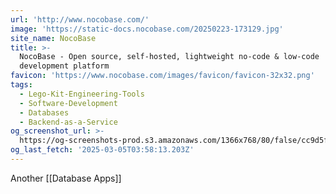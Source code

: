 ```yaml
---
url: 'http://www.nocobase.com/'
image: 'https://static-docs.nocobase.com/20250223-173129.jpg'
site_name: NocoBase
title: >-
  NocoBase - Open source, self-hosted, lightweight no-code & low-code
  development platform
favicon: 'https://www.nocobase.com/images/favicon/favicon-32x32.png'
tags:
  - Lego-Kit-Engineering-Tools
  - Software-Development
  - Databases
  - Backend-as-a-Service
og_screenshot_url: >-
  https://og-screenshots-prod.s3.amazonaws.com/1366x768/80/false/cc9d5f0f9d5fb7aa0a9561afa1045d7fee9897faf13a562b8afa80d90fee1b37.jpeg
og_last_fetch: '2025-03-05T03:58:13.203Z'
---
```

Another [[Database Apps]]

